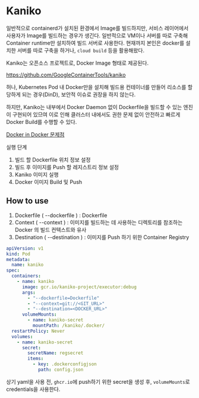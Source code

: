 # Kaniko

일반적으로 containerd가 설치된 환경에서 Image를 빌드하지만, 서비스 레이어에서 사용자가 Image를 빌드하는 경우가 생긴다. 일반적으로 VM이나 서버를 따로 구축해 Container runtime만 설치하여 빌드 서버로 사용한다. 현재까지 본인은 docker를 설치한 서버를 따로 구축을 하거나, `cloud build` 등을 활용해왔다.

Kaniko는 오픈소스 프로젝트로, Docker Image 형태로 제공된다.

https://github.com/GoogleContainerTools/kaniko

허나, Kubernetes Pod 내 Docker만을 설치해 빌드용 컨테이너를 만들어 리소스를 할당하게 되는 경우(DinD), 보안적 이슈로 권장을 하지 않는다.

하지만, Kaniko는 내부에서 Docker Daemon 없이 Dockerfile을 빌드할 수 있는 엔진이 구현되어 있므여 이로 인해 클러스터 내에서도 권한 문제 없이 안전하고 빠르게 Docker Build를 수행할 수 있다.

[Docker in Docker 문제점](https://jpetazzo.github.io/2015/09/03/do-not-use-docker-in-docker-for-ci/)

실행 단계

1. 빌드 할 Dockerfile 위치 정보 설정
2. 빌드 후 이미지를 Push 할 레지스트리 정보 설정
3. Kaniko 이미지 실행
4. Docker 이미지 Build 및 Push

## How to use

1. Dockerfile ( --dockerfile ) : Dockerfile
2. Context ( --context ) : 이미지를 빌드하는 데 사용하는 디렉토리를 참조하는 Docker 의 빌드 컨텍스트와 유사
3. Destination ( --destination ) : 이미지를 Push 하기 위한 Container Registry

```yaml
apiVersion: v1
kind: Pod
metadata:
  name: kaniko
spec:
  containers:
    - name: kaniko
      image: gcr.io/kaniko-project/executor:debug
      args:
        - "--dockerfile=Dockerfile"
        - "--context=git://<GIT_URL>"
        - "--destination=<DOCKER_URL>"
      volumeMounts:
        - name: kaniko-secret
          mountPath: /kaniko/.docker/
  restartPolicy: Never
  volumes:
    - name: kaniko-secret
      secret:
        secretName: regsecret
        items:
          - key: .dockerconfigjson
            path: config.json
```

상기 yaml을 사용 전, `ghcr.io`에 push하기 위한 secret을 생성 후, `volumeMounts`로 credentials을 사용한다.
